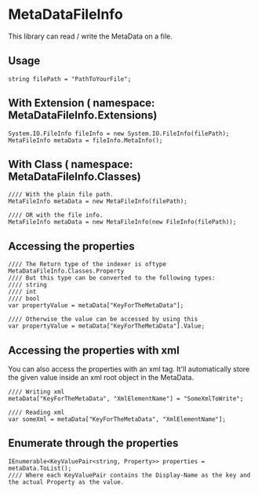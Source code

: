 # MetaDataFileInfo

This library can read / write the MetaData on a file.

## Usage

```
string filePath = "PathToYourFile";
```


## With Extension ( namespace: MetaDataFileInfo.Extensions)
```
System.IO.FileInfo fileInfo = new System.IO.FileInfo(filePath);
MetaFileInfo metaData = fileInfo.MetaInfo();
```


## With Class ( namespace: MetaDataFileInfo.Classes)
```
//// With the plain file path.
MetaFileInfo metaData = new MetaFileInfo(filePath);

//// OR with the file info.
MetaFileInfo metaData = new MetaFileInfo(new FileInfo(filePath));
```


## Accessing the properties
```
//// The Return type of the indexer is oftype MetaDataFileInfo.Classes.Property
//// But this type can be converted to the following types:
//// string
//// int
//// bool
var propertyValue = metaData["KeyForTheMetaData"];

//// Otherwise the value can be accessed by using this
var propertyValue = metaData["KeyForTheMetaData"].Value;
```


## Accessing the properties with xml

You can also access the properties with an xml tag. It'll automatically store the given value inside an xml root object in the MetaData.
```
//// Writing xml
metaData["KeyForTheMetaData", "XmlElementName"] = "SomeXmlToWrite";

//// Reading xml
var someXml = metaData["KeyForTheMetaData", "XmlElementName"];
```


## Enumerate through the properties
```
IEnumerable<KeyValuePair<string, Property>> properties = metaData.ToList();
//// Where each KeyValuePair contains the Display-Name as the key and the actual Property as the value.
```
